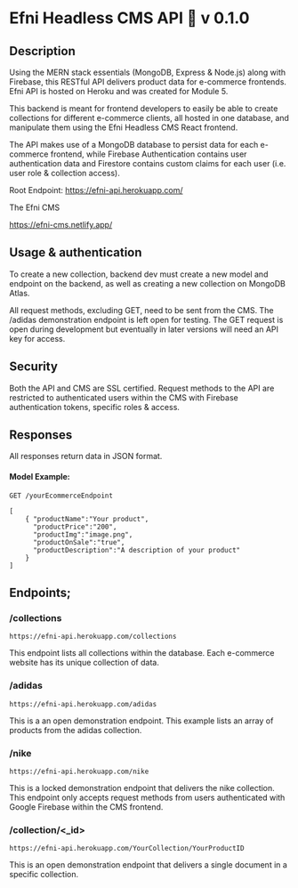 # Efni Headless CMS API :rocket: v 0.1.0


## Description

Using the MERN stack essentials (MongoDB, Express & Node.js) along with Firebase, this RESTful API delivers product data for e-commerce frontends. Efni API is hosted on Heroku and was created for Module 5.

This backend is meant for frontend developers to easily be able to create collections for different e-commerce clients, all hosted in one database, and manipulate them using the Efni Headless CMS React frontend.

The API makes use of a MongoDB database to persist data for each e-commerce frontend, while Firebase Authentication contains user authentication data and Firestore contains custom claims for each user (i.e. user role & collection access).

Root Endpoint:
https://efni-api.herokuapp.com/


The Efni CMS 

https://efni-cms.netlify.app/

## Usage & authentication

To create a new collection, backend dev must create a new model and endpoint on the backend, as well as creating a new collection on MongoDB Atlas.

All request methods, excluding GET, need to be sent from the CMS. The /adidas demonstration endpoint is left open for testing. The GET request is open during development but eventually in later versions will need an API key for access.


## Security
Both the API and CMS are SSL certified. Request methods to the API are restricted to authenticated users within the CMS with Firebase authentication tokens, specific roles & access. 


## Responses
All responses return data in JSON format.


#### Model Example:
```
GET /yourEcommerceEndpoint
```

```
[
    { "productName":"Your product",
      "productPrice":"200",
      "productImg":"image.png",
      "productOnSale":"true",
      "productDescription":"A description of your product"
    }
]
```

## Endpoints;




### /collections

```
https://efni-api.herokuapp.com/collections
```

This endpoint lists all collections within the database. Each e-commerce website has its unique collection of data. 

### /adidas

```
https://efni-api.herokuapp.com/adidas
```
This is a an open demonstration endpoint. This example lists an array of products from the adidas collection.


### /nike

```
https://efni-api.herokuapp.com/nike
```
This is a locked demonstration endpoint that delivers the nike collection. This endpoint only accepts request methods from users authenticated with Google Firebase within the CMS frontend.



### /collection/<_id>

```
https://efni-api.herokuapp.com/YourCollection/YourProductID
```

This is an open demonstration endpoint that delivers a single document in a specific collection.


#
